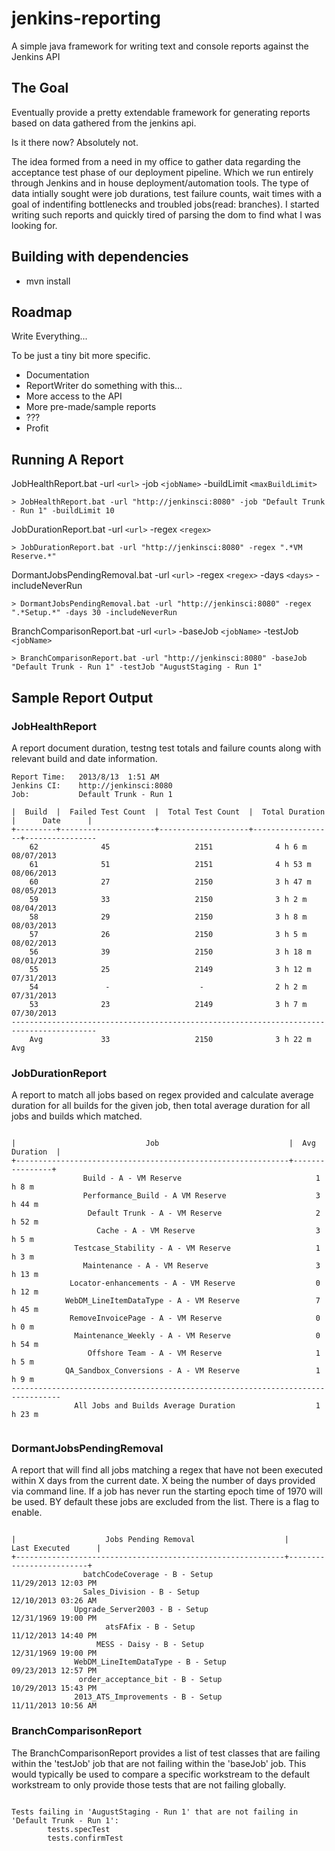 jenkins-reporting
=================

A simple java framework for writing text and console reports against the Jenkins API

## The Goal

Eventually provide a pretty extendable framework for generating reports based on data gathered from the jenkins api.  

Is it there now?  Absolutely not.  

The idea formed from a need in my office to gather data regarding the acceptance test phase of our deployment pipeline.  Which we run entirely through Jenkins and in house deployment/automation tools.  The type of data intially sought were job durations, test failure counts, wait times with a goal of indentifing bottlenecks and troubled jobs(read: branches).  I started writing such reports and quickly tired of parsing the dom to find what I was looking for. 

## Building with dependencies

* mvn install

## Roadmap

Write Everything...

To be just a tiny bit more specific.

* Documentation
* ReportWriter do something with this...   
* More access to the API
* More pre-made/sample reports
* ???
* Profit


## Running A Report

JobHealthReport.bat -url `<url>` -job `<jobName>` -buildLimit `<maxBuildLimit>`


```
> JobHealthReport.bat -url "http://jenkinsci:8080" -job "Default Trunk - Run 1" -buildLimit 10

```

JobDurationReport.bat -url `<url>` -regex `<regex>`


```
> JobDurationReport.bat -url "http://jenkinsci:8080" -regex ".*VM Reserve.*" 

```

DormantJobsPendingRemoval.bat -url `<url>` -regex `<regex>` -days `<days>` -includeNeverRun


```
> DormantJobsPendingRemoval.bat -url "http://jenkinsci:8080" -regex ".*Setup.*" -days 30 -includeNeverRun

```


BranchComparisonReport.bat -url `<url>` -baseJob `<jobName>` -testJob `<jobName>`


```
> BranchComparisonReport.bat -url "http://jenkinsci:8080" -baseJob "Default Trunk - Run 1" -testJob "AugustStaging - Run 1"

```

## Sample Report Output

### JobHealthReport

A report document duration, testng test totals and failure counts along with relevant build and date information.

```
Report Time:   2013/8/13  1:51 AM
Jenkins CI:    http://jenkinsci:8080
Job:           Default Trunk - Run 1

|  Build  |  Failed Test Count  |  Total Test Count  |  Total Duration  |      Date      |
+---------+---------------------+--------------------+------------------+----------------
    62              45                   2151              4 h 6 m          08/07/2013
    61              51                   2151              4 h 53 m         08/06/2013
    60              27                   2150              3 h 47 m         08/05/2013
    59              33                   2150              3 h 2 m          08/04/2013
    58              29                   2150              3 h 8 m          08/03/2013
    57              26                   2150              3 h 5 m          08/02/2013
    56              39                   2150              3 h 18 m         08/01/2013
    55              25                   2149              3 h 12 m         07/31/2013
    54               -                    -                2 h 2 m          07/31/2013
    53              23                   2149              3 h 7 m          07/30/2013
-----------------------------------------------------------------------------------------
    Avg             33                   2150              3 h 22 m            Avg
 ```        
 
### JobDurationReport

A report to match all jobs based on regex provided and calculate average duration for all builds for the given job, then total average duration for all jobs and builds which matched.

```

|                             Job                             |  Avg Duration  |
+-------------------------------------------------------------+----------------+
                Build - A - VM Reserve                              1 h 8 m     
                Performance_Build - A VM Reserve                    3 h 44 m    
                 Default Trunk - A - VM Reserve                     2 h 52 m    
                   Cache - A - VM Reserve                           3 h 5 m     
              Testcase_Stability - A - VM Reserve                   1 h 3 m     
                Maintenance - A - VM Reserve                        3 h 13 m    
             Locator-enhancements - A - VM Reserve                  0 h 12 m    
            WebDM_LineItemDataType - A - VM Reserve                 7 h 45 m    
             RemoveInvoicePage - A - VM Reserve                     0 h 0 m     
              Maintenance_Weekly - A - VM Reserve                   0 h 54 m    
                 Offshore Team - A - VM Reserve                     1 h 5 m     
            QA_Sandbox_Conversions - A - VM Reserve                 1 h 9 m     
---------------------------------------------------------------------------------
              All Jobs and Builds Average Duration                  1 h 23 m    


```

### DormantJobsPendingRemoval

A report that will find all jobs matching a regex that have not been executed within X days from the current date.  X being the number of days provided via command line.  If a job has never run the starting epoch time of 1970 will be used.  BY default these jobs are excluded from the list.  There is a flag to enable.

```

|                    Jobs Pending Removal                    |      Last Executed      |
+------------------------------------------------------------+-------------------------+
                batchCodeCoverage - B - Setup                    11/29/2013 12:03 PM   
                Sales_Division - B - Setup                       12/10/2013 03:26 AM   
              Upgrade_Server2003 - B - Setup                     12/31/1969 19:00 PM   
                     atsFAfix - B - Setup                        11/12/2013 14:40 PM   
                   MESS - Daisy - B - Setup                      12/31/1969 19:00 PM   
              WebDM_LineItemDataType - B - Setup                 09/23/2013 12:57 PM   
               order_acceptance_bit - B - Setup                  10/29/2013 15:43 PM   
              2013_ATS_Improvements - B - Setup                  11/11/2013 10:56 AM   

```

 
### BranchComparisonReport

The BranchComparisonReport provides a list of test classes that are failing within the 'testJob' job that are not 
failing within the 'baseJob' job. This would typically be used to compare a specific workstream to the default
workstream to only provide those tests that are not failing globally.

```

Tests failing in 'AugustStaging - Run 1' that are not failing in 'Default Trunk - Run 1':
        tests.specTest
        tests.confirmTest

```
